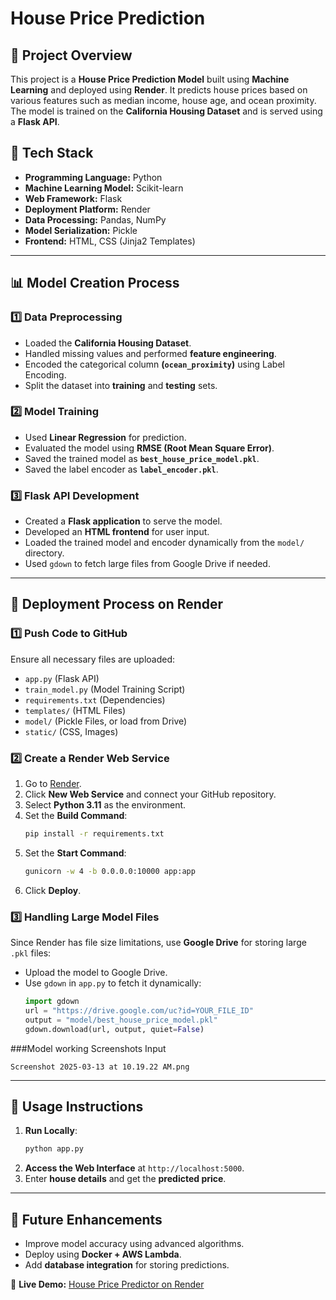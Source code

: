 # House Price Prediction

## 📌 Project Overview
This project is a **House Price Prediction Model** built using **Machine Learning** and deployed using **Render**. It predicts house prices based on various features such as median income, house age, and ocean proximity. The model is trained on the **California Housing Dataset** and is served using a **Flask API**.

## 🚀 Tech Stack
- **Programming Language:** Python
- **Machine Learning Model:** Scikit-learn
- **Web Framework:** Flask
- **Deployment Platform:** Render
- **Data Processing:** Pandas, NumPy
- **Model Serialization:** Pickle
- **Frontend:** HTML, CSS (Jinja2 Templates)

---
## 📊 Model Creation Process
### 1️⃣ Data Preprocessing
- Loaded the **California Housing Dataset**.
- Handled missing values and performed **feature engineering**.
- Encoded the categorical column **(`ocean_proximity`)** using Label Encoding.
- Split the dataset into **training** and **testing** sets.

### 2️⃣ Model Training
- Used **Linear Regression** for prediction.
- Evaluated the model using **RMSE (Root Mean Square Error)**.
- Saved the trained model as **`best_house_price_model.pkl`**.
- Saved the label encoder as **`label_encoder.pkl`**.

### 3️⃣ Flask API Development
- Created a **Flask application** to serve the model.
- Developed an **HTML frontend** for user input.
- Loaded the trained model and encoder dynamically from the `model/` directory.
- Used `gdown` to fetch large files from Google Drive if needed.

---
## 🔧 Deployment Process on Render
### 1️⃣ Push Code to GitHub
Ensure all necessary files are uploaded:
- `app.py` (Flask API)
- `train_model.py` (Model Training Script)
- `requirements.txt` (Dependencies)
- `templates/` (HTML Files)
- `model/` (Pickle Files, or load from Drive)
- `static/` (CSS, Images)

### 2️⃣ Create a Render Web Service
1. Go to [Render](https://render.com/).
2. Click **New Web Service** and connect your GitHub repository.
3. Select **Python 3.11** as the environment.
4. Set the **Build Command**:
   ```bash
   pip install -r requirements.txt
   ```
5. Set the **Start Command**:
   ```bash
   gunicorn -w 4 -b 0.0.0.0:10000 app:app
   ```
6. Click **Deploy**.

### 3️⃣ Handling Large Model Files
Since Render has file size limitations, use **Google Drive** for storing large `.pkl` files:
- Upload the model to Google Drive.
- Use `gdown` in `app.py` to fetch it dynamically:
  ```python
  import gdown
  url = "https://drive.google.com/uc?id=YOUR_FILE_ID"
  output = "model/best_house_price_model.pkl"
  gdown.download(url, output, quiet=False)
  ```

###Model working Screenshots
Input
  ```
Screenshot 2025-03-13 at 10.19.22 AM.png
  ```

---
## 🎯 Usage Instructions
1. **Run Locally**:
   ```bash
   python app.py
   ```
2. **Access the Web Interface** at `http://localhost:5000`.
3. Enter **house details** and get the **predicted price**.

---
## 🎉 Future Enhancements
- Improve model accuracy using advanced algorithms.
- Deploy using **Docker + AWS Lambda**.
- Add **database integration** for storing predictions.

🔗 **Live Demo:** [House Price Predictor on Render]([https://your-app-url.render.com/](http://127.0.0.1:5000))

